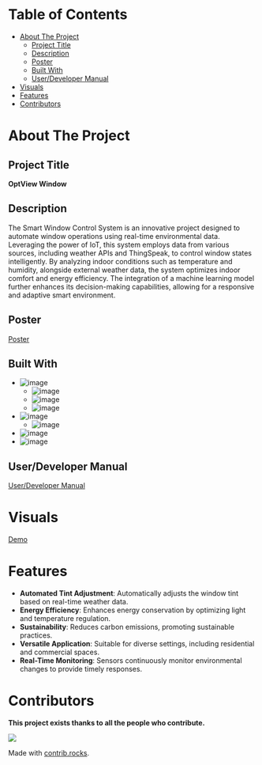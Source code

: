 # Table of Contents
- [About The Project](#about-the-project)
  - [Project Title](#project-title)
  - [Description](#description)
  - [Poster](#poster)
  - [Built With](#built-with)
  - [User/Developer Manual](#userdeveloper-manual)
- [Visuals](#visuals)
- [Features](#features)
- [Contributors](#contributors)

# About The Project

## Project Title
**OptView Window**

## Description
The Smart Window Control System is an innovative project designed to automate window operations using real-time environmental data. Leveraging the power of IoT, this system employs data from various sources, including weather APIs and ThingSpeak, to control window states intelligently. By analyzing indoor conditions such as temperature and humidity, alongside external weather data, the system optimizes indoor comfort and energy efficiency. The integration of a machine learning model further enhances its decision-making capabilities, allowing for a responsive and adaptive smart environment.

## Poster
[Poster](https://drive.google.com/file/d/1nXPtYKqjeXzH0Cw1-ov_xUjQNDW1lwtK/view)

## Built With
* ![image](https://img.shields.io/badge/Python-3776AB?style=for-the-badge&logo=python&logoColor=white)
  * ![image](https://img.shields.io/badge/Requests-2CA5E0?style=for-the-badge&logo=requests&logoColor=white)
  * ![image](https://img.shields.io/badge/Pandas-150458?style=for-the-badge&logo=pandas&logoColor=white)
  * ![image](https://img.shields.io/badge/scikit--learn-F7931E?style=for-the-badge&logo=scikit-learn&logoColor=white)
* ![image](https://img.shields.io/badge/Arduino-00979D?style=for-the-badge&logo=arduino&logoColor=white)
  * ![image](https://img.shields.io/badge/C/C++-00599C?style=for-the-badge&logo=c%2B%2B&logoColor=white)
* ![image](https://img.shields.io/badge/ThingSpeak-00BFFF?style=for-the-badge&logo=ThingSpeak&logoColor=white)
* ![image](https://img.shields.io/badge/OpenWeatherMap-0769AD?style=for-the-badge&logo=openweathermap&logoColor=white)

## User/Developer Manual
[User/Developer Manual](https://docs.google.com/document/d/10WHWWFIPNt4u70IYmif6HwKpvaGUal06l_rM6yjrGuo/edit)

# Visuals
[Demo](https://drive.google.com/file/d/1abUGZU1y13kUHb9dAU7P3Dw7KGyjR2j1/view)

# Features
* **Automated Tint Adjustment**: Automatically adjusts the window tint based on real-time weather data.
* **Energy Efficiency**: Enhances energy conservation by optimizing light and temperature regulation.
* **Sustainability**: Reduces carbon emissions, promoting sustainable practices.
* **Versatile Application**: Suitable for diverse settings, including residential and commercial spaces.
* **Real-Time Monitoring**: Sensors continuously monitor environmental changes to provide timely responses&#8203;.

# Contributors
**This project exists thanks to all the people who contribute.**

<a href="https://github.com/OptView/OptView/graphs/contributors">
  <img src="https://contrib.rocks/image?repo=OptView/OptView" />
</a>

Made with [contrib.rocks](https://contrib.rocks).
